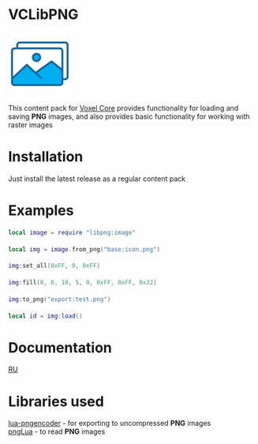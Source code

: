 # VCLibPNG

![VCLibPNG](libpng/icon.png)

This content pack for [Voxel Core](https://github.com/MihailRis/VoxelEngine-Cpp) provides functionality for loading and saving **PNG** images, and also provides basic functionality for working with raster images

# Installation
Just install the latest release as a regular content pack

# Examples
```lua
local image = require "libpng:image"

local img = image.from_png("base:icon.png")

img:set_all(0xFF, 0, 0xFF)

img:fill(0, 0, 10, 5, 0, 0xFF, 0xFF, 0x32)

img:to_png("export:test.png")

local id = img:load()
```

# Documentation
[RU](docs/ru/dev.md)

# Libraries used
[lua-pngencoder](https://github.com/wyozi/lua-pngencoder) - for exporting to uncompressed **PNG** images  
[pngLua](https://github.com/DelusionalLogic/pngLua) - to read **PNG** images
